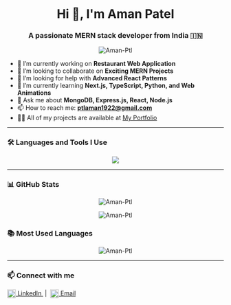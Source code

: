 <h1 align="center">Hi 👋, I'm Aman Patel</h1>
<h3 align="center">A passionate MERN stack developer from India 🇮🇳</h3>

<p align="center">
  <img src="https://komarev.com/ghpvc/?username=Aman-Ptl&label=Profile%20views&color=0e75b6&style=flat" alt="Aman-Ptl" />
</p>

- 🔭 I’m currently working on **Restaurant Web Application**  
- 👯 I’m looking to collaborate on **Exciting MERN Projects**  
- 🤝 I’m looking for help with **Advanced React Patterns**  
- 🌱 I’m currently learning **Next.js, TypeScript, Python, and Web Animations**  
- 💬 Ask me about **MongoDB, Express.js, React, Node.js**  
- 📫 How to reach me: **ptlaman1922@gmail.com**  
- 👨‍💻 All of my projects are available at [My Portfolio](https://react-portfolio-delta-woad.vercel.app)  

---

### 🛠️ Languages and Tools I Use

<p align="center">
  <img src="https://skillicons.dev/icons?i=html,css,js,react,nodejs,express,mongodb,python,cpp,tailwind,vite,git,github,postman" />
</p>

---

### 📊 GitHub Stats

<p align="center">
  <img src="https://github-readme-stats.vercel.app/api?username=Aman-Ptl&show_icons=true&locale=en" alt="Aman-Ptl" />
</p>

<p align="center">
  <img src="https://github-readme-streak-stats.herokuapp.com/?user=Aman-Ptl" alt="Aman-Ptl" />
</p>



### 📚 Most Used Languages

<p align="center">
  <img src="https://github-readme-stats.vercel.app/api/top-langs/?username=Aman-Ptl&layout=compact&langs_count=8&theme=default" alt="Aman-Ptl" />
</p>

---

### 📫 Connect with me

<p align="left">
  <a href="https://www.linkedin.com/in/amanpateljnv/" target="_blank">
    <img align="center" src="https://cdn.jsdelivr.net/npm/simple-icons@v3/icons/linkedin.svg" alt="linkedin" height="20" width="20" />
    LinkedIn
  </a>
  &nbsp;|&nbsp;
  <a href="mailto:ptlaman1922@gmail.com">
    <img align="center" src="https://cdn.jsdelivr.net/npm/simple-icons@v3/icons/gmail.svg" alt="gmail" height="20" width="20" />
    Email
  </a>
</p>
